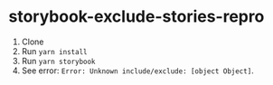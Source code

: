 # storybook-exclude-stories-repro

1. Clone
2. Run `yarn install`
3. Run `yarn storybook`
4. See error: `Error: Unknown include/exclude: [object Object]`.
